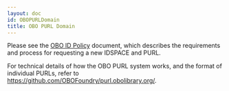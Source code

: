 ```yaml
---
layout: doc
id: OBOPURLDomain
title: OBO PURL Domain
---
```


Please see the [OBO ID Policy](http://www.obofoundry.org/docs/OBO_Foundry_membership_requirements_and_technical_details.html) document, which describes the requirements and process for requesting a new IDSPACE and PURL.

For technical details of how the OBO PURL system works, and the format of individual PURLs, refer to https://github.com/OBOFoundry/purl.obolibrary.org/.
